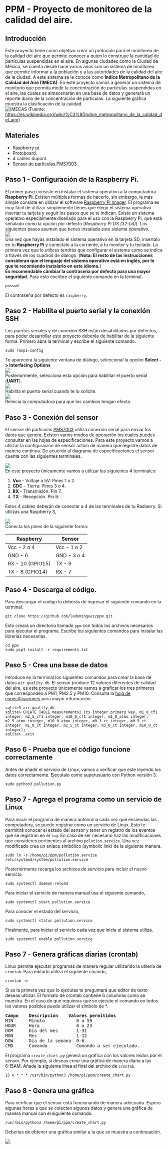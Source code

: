# PPM - Proyecto de monitoreo de la calidad del aire. 
## Introducción
Este proyecto tiene como objetivo crear un protocolo para el monitoreo de la calidad del aire que permite conocer a quien lo construye la cantidad de particulas suspendidas en el aire. En algunas ciudades como la Ciudad de México, se cuenta desde hace varios años con un sistema de monitoreo que permite informar a la población y a las autoridades de la calidad del aire de la ciudad. A este sistema se le conoce como **Indice Metropolitano de la Calidad del Aire (IMECA)**. En este proyecto vamos a generar un sistema de monitorio que permita medir la concentración de partículas suspendidas en el aire, las cuales se almacenarán en una base de datos y generará un reporte díario de la concentración de partículas. La siguiente gráfica muestra la clasificación de la calidad. <br>
![IMECAS](https://upload.wikimedia.org/wikipedia/commons/thumb/c/cb/Imeca.svg/1000px-Imeca.svg.png)
(Fuente: https://es.wikipedia.org/wiki/%C3%8Dndice_metropolitano_de_la_calidad_del_aire)
## Materiales
* Raspberry pi.
* Protoboard.
* 4 cables dupont.
* <a href="https://www.espruino.com/PMS7003">Sensor de partículas PMS7003</a>
## Paso 1 - Configuración de la Raspberry Pi.
El primer paso consiste en instalar el sistema operativo a la computadora **Raspberry Pi**. Existen múltiples formas de hacerlo, sin embargo, la más simple consiste en utilizar el software <a href="https://www.raspberrypi.org/software/">Raspberry Pi Imager</a>. El programa es muy fácil de utilizar simplemente tienes que elegir el sistema operativo insertar tu tarjeta y seguir los pasos que se te indican. Existe un sistema operativo especialmente diseñado para el uso con la Raspberry Pi, que está señalado como la opción por defecto (*Raspberry Pi OS (32-bit)*). Los siguientes pasos asumen que tienes instalado este sistema operativo.<br>
<img src="./img/pi_imager.png"><br>
Una vez que hayas instalado el sistema operativo en la tarjeta SD, insertalo en tu **Raspberry Pi** y conectalo a la corriente, a tu monitor y tu teclado. La primera vez que lo utilices tendrás que configurar el sistema como se indica a través de los cuadros de dialogo. (**Nota: El resto de las instrucciones consideran que el lenguaje del sistema operativo está en inglés, por lo que te recomiendo instalarlo en este idioma.**)<br>
**Es recomendable cambiar la contraseña por defecto para una mayor seguridad.** Para esto escribre el siguiente comando en la terminal.
```
passwd
```
El contraseña por defecto es `raspberry`. 

## Paso 2 - Habilita el puerto serial y la conexión SSH
Los puertos seriales y de conexión SSH están desabilitados por defectos, para poder desarrollar este proyecto deberás de habilitar de la siguiente forma. Primero abra la terminal y escribe el siguiente comando. 
```
sudo raspi-config
```
Te aparecerá la siguiente ventana de diálogo, seleccional la opción **Select -> Interfacing Options**<br>
<img src="https://www.electronicwings.com/public/images/user_images/images/Raspberry%20Pi/RaspberryPi_UART/UART%20step%201.png"><br>
Posteriormente, selecciona esta opción para habilitar el puerto serial (**UART**). <br>
<img src="https://www.electronicwings.com/public/images/user_images/images/Raspberry%20Pi/RaspberryPi_UART/UART%20step2.png"><br>
Habilita el puerto serial cuando te lo solicite. <br>
<img src="https://www.electronicwings.com/public/images/user_images/images/Raspberry%20Pi/RaspberryPi_UART/UART%20step4.png"><br>
Reinicia la computadora para que los cambios tengan efecto.
## Paso 3 - Conexión del sensor
El sensor de partículas <a href="https://www.espruino.com/PMS7003">PMS7003</a> utiliza conexión serial para enviar los datos que genera. Existen varios modos de operación los cuales puedes consultar en las hojas de especificaciones. Para este proyecto vamos a utilizar la configuración de sensor activo de manera que registre datos de manera continua. De acuerdo al diagrama de especificaciones el sensor cuenta con las siguientes terminales.
<div>
  <img src="https://www.espruino.com/refimages/PMS7003_PMS7003_pins.gif">
</div>
En este proyecto únicamente vamos a utilizar las siguientes 4 terminales:

1. **Vcc** - Voltaje a 5V: Pines 1 o 2.
1. **GDC** - Tierra: Pines 3 o 4.
1. **RX** - Transmisión. Pin 7.
1. **TX** - Recepción. Pin 9.

Estos 4 cables deberán de conectar a 4 de las terminales de tu Rasberry. Si utilizas una Raspberry 3, 
<div>
  <img src="https://www.raspberrypi-spy.co.uk/wp-content/uploads/2012/06/raspberry_pi_3_model_b_plus_gpio.jpg">
</div>
Conecta los pines de la siguiente forma:
<center>
  
Raspberry    | Sensor
------------ | -------------
Vcc - 2 o 4  | Vcc - 1 o 2
GND - 6      | GND - 3 o 4
RX  - 10 (GPIO15) | TX - 9
TX  - 8 (GPIO14)  | RX - 7

</center>

## Paso 4 - Descarga el código.
Para descargar el codigo lo deberás de ingresar el siguiente comando en la terminal. 
```
git clone https://github.com/ladominguez/ppm.git
```
Esto creará un directorio llamado `ppm` con todos los archivos necesarios para ejecutar el programa. Escribe los siguientes comandos para instalar las librerias necesarias.
```
cd ppm
sudo pip3 install -r requirements.txt
```

## Paso 5 - Crea una base de datos
Introduce en la terminal los siguientes comandos para crear la base de datos `air_quality.db`. El sensor produce 12 valores diferentes de calidad del aire, es este proyecto únicamente vamos a graficar los tres primeros que corresponden a PM1, PM2.5 y PM10. Consulta la <a href="https://www.evelta.com/content/datasheets/203-PMS7003.pdf">hoja de especificaciones</a> para mayor información.

```
sqlite3 air_quality.db
sqlite> CREATE TABLE measurements2 (ts integer primary key, m1_0_cf1 integer, m2_5_cf1 integer, m10_0_cf1 integer, m1_0_atmo integer, m2_5_atmo integer, m10_0_atmo integer, m0_3_ct integer, m0_5_ct integer, m1_0_ct integer, m2_5_ct integer, m5_0_ct integer, m10_0_ct integer);
sqlite> .exit
```
## Paso 6 - Prueba que el código funcione correctamente
Antes de añadir el servicio de Linux, vamos a verificar que este leyendo los datos correctamente. Ejecutalo como superusuario con Python versión 3.

```
sudo python3 pollution.py
```
## Paso 7 - Agrega el programa como un servicio de Linux
Para inciar el programa de manera autónoma cada vez que enciendas las computadora, se puede registrar como un servicio de Linux. Esto te permitirá conocer el estado del sensor y tener un registro de los eventos que se registran en el `log`. En caso de ser necesario haz las modificaciones que consideres pertinentes al archivo `polution.service`. Una vez modificado crea un enlace simbólico (symbolic link) de la siguiente manera.

```
sudo ln -s /home/pi/ppm/pollution.service /etc/systemd/system/pollution.service
```
Posteriormente recarga los archivos de servicio para incluir el nuevo servicio.

```
sudo systemctl daemon-reload

```
Para iniciar el servicio de manera manual usa el siguiente comando,

```
sudo systemctl start pollution.service
```

Para conocer el estado del servicio,

```
sudo systemctl status pollution.service
```
Finalmente, para iniciar el servicio cada vez que inicia el sistema utiliza.
```
sudo systemctl enable pollution.service
```
## Paso 7 - Genera gráficas diarias (crontab)
Linux permite ejecutar programas de manera regular utilizando la utilería de `crontab`. Para editarlo utiliza el siguiente cmando,

```
crontab -e
```
Si es la primera vez que lo ejecutas te preguntará que editor de texto deseas utilizar. El formato de crontab contiene 6 columnas como se muestra. En el caso de que requieras que se ejecute el comando en todos los valores posibles puede utilizar el símbolo de *. 
<pre>
<strong>Campo    Descripción    Valores permitidos</strong>
MIN      Minuto            0 a 59
HOUR     Hora              0 a 23
DOM      Día del mes       1-31
MON      Mes               1-12
DOW      Día de la semana  0-6
CMD      Comando           Comando a ser ejecutado.
</pre>

El programa `create_chart.py` generá un gráfica con los valores leidos por el sensor. Por ejemplo, si deseas crear una gráfica de manera diaria a las 6:15AM. Añade la siguiente línea al final del archivo de `crontab`.

```
15 6 * * * /usr/bin/python3 /home/pi/ppm/create_chart.py
```
## Paso 8 - Genera una gráfica 
Para verificar que el sensor está funcionando de manera adecuada. Espera algunas horas a que se colecten algunos datos y genera una gráfica de manera manual con el siguiente comando.

```
/usr/bin/python3 /home/pi/ppm/create_chart.py
```
Deberías de obtener una gráfica similar a la que se muestra a continuación. 
<div>
 <img src="./20202712175536_ppm.png">
</div>
